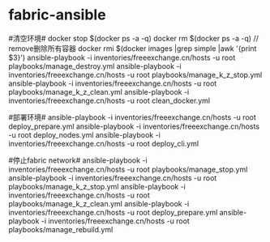 # fabric-ansible

#清空环境#
  docker stop $(docker ps -a -q) 
  docker  rm $(docker ps -a -q) //   remove删除所有容器
  docker rmi $(docker images |grep simple |awk '{print $3}')
  ansible-playbook -i inventories/freeexchange.cn/hosts -u root playbooks/manage_destroy.yml 
  ansible-playbook -i inventories/freeexchange.cn/hosts -u root playbooks/manage_k_z_stop.yml
  ansible-playbook -i inventories/freeexchange.cn/hosts -u root playbooks/manage_k_z_clean.yml
  ansible-playbook -i inventories/freeexchange.cn/hosts -u root clean_docker.yml 

#部署环境#
ansible-playbook -i inventories/freeexchange.cn/hosts -u root deploy_prepare.yml
ansible-playbook -i inventories/freeexchange.cn/hosts -u root deploy_nodes.yml
ansible-playbook -i inventories/freeexchange.cn/hosts -u root deploy_cli.yml



#停止fabric network#
  ansible-playbook -i inventories/freeexchange.cn/hosts -u root playbooks/manage_stop.yml
  ansible-playbook -i inventories/freeexchange.cn/hosts -u root playbooks/manage_k_z_stop.yml
  ansible-playbook -i inventories/freeexchange.cn/hosts -u root playbooks/manage_k_z_clean.yml
  ansible-playbook -i inventories/freeexchange.cn/hosts -u root deploy_prepare.yml
  ansible-playbook -i inventories/freeexchange.cn/hosts -u root playbooks/manage_rebuild.yml
